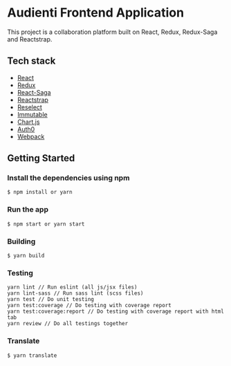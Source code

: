# Audienti Frontend Application

This project is a collaboration platform built on React, Redux, Redux-Saga and Reactstrap.

## Tech stack

- [React](https://github.com/facebook/react)
- [Redux](https://github.com/reactjs/redux)
- [React-Saga](https://github.com/redux-saga/redux-saga)
- [Reactstrap](https://github.com/reactstrap/reactstrap)
- [Reselect](https://github.com/reduxjs/reselect)
- [Immutable](https://github.com/immutable-js/immutable-js)
- [Chart.js](https://github.com/chartjs/Chart.js)
- [Auth0](https://github.com/auth0)
- [Webpack](https://github.com/webpack/webpack)

## Getting Started

### Install the dependencies using npm

    $ npm install or yarn

### Run the app

    $ npm start or yarn start

### Building

    $ yarn build

### Testing

```
yarn lint // Run eslint (all js/jsx files)
yarn lint-sass // Run sass lint (scss files)
yarn test // Do unit testing
yarn test:coverage // Do testing with coverage report
yarn test:coverage:report // Do testing with coverage report with html tab
yarn review // Do all testings together
```

### Translate

    $ yarn translate
